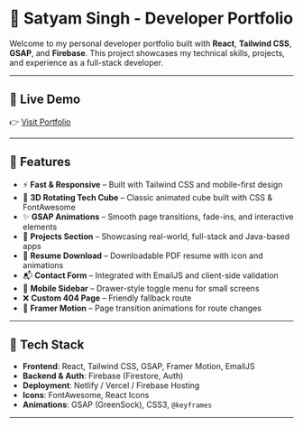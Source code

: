 # 💼 Satyam Singh - Developer Portfolio

Welcome to my personal developer portfolio built with **React**, **Tailwind CSS**, **GSAP**, and **Firebase**. This project showcases my technical skills, projects, and experience as a full-stack developer.

---

## 🚀 Live Demo

👉 [Visit Portfolio]([https://your-live-demo-link.com](https://new-portfolio-weld-pi.vercel.app))

---

## 📌 Features

- ⚡ **Fast & Responsive** – Built with Tailwind CSS and mobile-first design
- 🧊 **3D Rotating Tech Cube** – Classic animated cube built with CSS & FontAwesome
- ✨ **GSAP Animations** – Smooth page transitions, fade-ins, and interactive elements
- 📁 **Projects Section** – Showcasing real-world, full-stack and Java-based apps
- 📄 **Resume Download** – Downloadable PDF resume with icon and animations
- 📬 **Contact Form** – Integrated with EmailJS and client-side validation
- 📱 **Mobile Sidebar** – Drawer-style toggle menu for small screens
- ❌ **Custom 404 Page** – Friendly fallback route
- 🔀 **Framer Motion** – Page transition animations for route changes

---

## 🧰 Tech Stack

- **Frontend**: React, Tailwind CSS, GSAP, Framer Motion, EmailJS
- **Backend & Auth**: Firebase (Firestore, Auth)
- **Deployment**: Netlify / Vercel / Firebase Hosting
- **Icons**: FontAwesome, React Icons
- **Animations**: GSAP (GreenSock), CSS3, `@keyframes`

---

